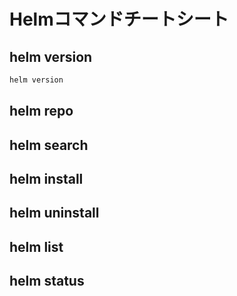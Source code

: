 # Helmコマンドチートシート
## helm version
```sh
helm version
```

## helm repo

## helm search

## helm install

## helm uninstall

## helm list

## helm status
